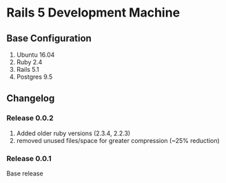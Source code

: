 # Rails 5 Development Machine

## Base Configuration

1. Ubuntu 16.04
2. Ruby 2.4
3. Rails 5.1
4. Postgres 9.5


## Changelog

### Release 0.0.2
1. Added older ruby versions (2.3.4, 2.2.3)
2. removed unused files/space for greater compression (~25% reduction)

### Release 0.0.1
Base release
